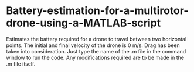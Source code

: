 # Battery-estimation-for-a-multirotor-drone-using-a-MATLAB-script
Estimates the battery required for a drone to travel between two horizontal points. The initial and final velocity of the drone is 0 m/s. Drag has been taken into consideration. Just type the name of the .m file in the command window to run the code. Any modifications required are to be made in the .m file itself.
